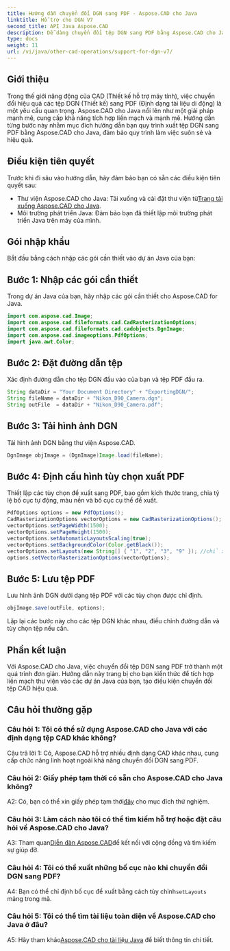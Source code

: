 ```yaml
---
title: Hướng dẫn chuyển đổi DGN sang PDF - Aspose.CAD cho Java
linktitle: Hỗ trợ cho DGN V7
second_title: API Java Aspose.CAD
description: Dễ dàng chuyển đổi tệp DGN sang PDF bằng Aspose.CAD cho Java. Hãy làm theo hướng dẫn từng bước của chúng tôi để tích hợp liền mạch và quy trình làm việc hiệu quả.
type: docs
weight: 11
url: /vi/java/other-cad-operations/support-for-dgn-v7/
---
```

## Giới thiệu

Trong thế giới năng động của CAD (Thiết kế hỗ trợ máy tính), việc chuyển đổi hiệu quả các tệp DGN (Thiết kế) sang PDF (Định dạng tài liệu di động) là một yêu cầu quan trọng. Aspose.CAD cho Java nổi lên như một giải pháp mạnh mẽ, cung cấp khả năng tích hợp liền mạch và mạnh mẽ. Hướng dẫn từng bước này nhằm mục đích hướng dẫn bạn quy trình xuất tệp DGN sang PDF bằng Aspose.CAD cho Java, đảm bảo quy trình làm việc suôn sẻ và hiệu quả.

## Điều kiện tiên quyết

Trước khi đi sâu vào hướng dẫn, hãy đảm bảo bạn có sẵn các điều kiện tiên quyết sau:
-  Thư viện Aspose.CAD cho Java: Tải xuống và cài đặt thư viện từ[Trang tải xuống Aspose.CAD cho Java](https://releases.aspose.com/cad/java/).
- Môi trường phát triển Java: Đảm bảo bạn đã thiết lập môi trường phát triển Java trên máy của mình.

## Gói nhập khẩu

Bắt đầu bằng cách nhập các gói cần thiết vào dự án Java của bạn:

## Bước 1: Nhập các gói cần thiết

Trong dự án Java của bạn, hãy nhập các gói cần thiết cho Aspose.CAD for Java.
```java
import com.aspose.cad.Image;
import com.aspose.cad.fileformats.cad.CadRasterizationOptions;
import com.aspose.cad.fileformats.cad.cadobjects.DgnImage;
import com.aspose.cad.imageoptions.PdfOptions;
import java.awt.Color;
```

## Bước 2: Đặt đường dẫn tệp

Xác định đường dẫn cho tệp DGN đầu vào của bạn và tệp PDF đầu ra.

```java
String dataDir = "Your Document Directory" + "ExportingDGN/";
String fileName = dataDir + "Nikon_D90_Camera.dgn";
String outFile  = dataDir + "Nikon_D90_Camera.pdf";
```

## Bước 3: Tải hình ảnh DGN

Tải hình ảnh DGN bằng thư viện Aspose.CAD.

```java
DgnImage objImage = (DgnImage)Image.load(fileName);
```

## Bước 4: Định cấu hình tùy chọn xuất PDF

Thiết lập các tùy chọn để xuất sang PDF, bao gồm kích thước trang, chia tỷ lệ bố cục tự động, màu nền và bố cục cụ thể để xuất.

```java
PdfOptions options = new PdfOptions();
CadRasterizationOptions vectorOptions = new CadRasterizationOptions();
vectorOptions.setPageWidth(1500);
vectorOptions.setPageHeight(1500);
vectorOptions.setAutomaticLayoutsScaling(true);
vectorOptions.setBackgroundColor(Color.getBlack());
vectorOptions.setLayouts(new String[] { "1", "2", "3", "9" }); //chỉ xuất 4 lượt xem (1,2,3 và 9)
options.setVectorRasterizationOptions(vectorOptions);
```

## Bước 5: Lưu tệp PDF

Lưu hình ảnh DGN dưới dạng tệp PDF với các tùy chọn được chỉ định.

```java
objImage.save(outFile, options);
```

Lặp lại các bước này cho các tệp DGN khác nhau, điều chỉnh đường dẫn và tùy chọn tệp nếu cần.

## Phần kết luận

Với Aspose.CAD cho Java, việc chuyển đổi tệp DGN sang PDF trở thành một quá trình đơn giản. Hướng dẫn này trang bị cho bạn kiến thức để tích hợp liền mạch thư viện vào các dự án Java của bạn, tạo điều kiện chuyển đổi tệp CAD hiệu quả.

## Câu hỏi thường gặp

### Câu hỏi 1: Tôi có thể sử dụng Aspose.CAD cho Java với các định dạng tệp CAD khác không?

Câu trả lời 1: Có, Aspose.CAD hỗ trợ nhiều định dạng CAD khác nhau, cung cấp chức năng linh hoạt ngoài khả năng chuyển đổi DGN sang PDF.

### Câu hỏi 2: Giấy phép tạm thời có sẵn cho Aspose.CAD cho Java không?

 A2: Có, bạn có thể xin giấy phép tạm thời[đây](https://purchase.aspose.com/temporary-license/) cho mục đích thử nghiệm.

### Câu hỏi 3: Làm cách nào tôi có thể tìm kiếm hỗ trợ hoặc đặt câu hỏi về Aspose.CAD cho Java?

 A3: Tham quan[Diễn đàn Aspose.CAD](https://forum.aspose.com/c/cad/19)để kết nối với cộng đồng và tìm kiếm sự giúp đỡ.

### Câu hỏi 4: Tôi có thể xuất những bố cục nào khi chuyển đổi DGN sang PDF?

 A4: Bạn có thể chỉ định bố cục để xuất bằng cách tùy chỉnh`setLayouts` mảng trong mã.

### Câu hỏi 5: Tôi có thể tìm tài liệu toàn diện về Aspose.CAD cho Java ở đâu?

 A5: Hãy tham khảo[Aspose.CAD cho tài liệu Java](https://reference.aspose.com/cad/java/) để biết thông tin chi tiết.